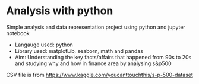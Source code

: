# Analysis with python
Simple analysis and data representation project using python and jupyter notebook
* Langauge used: python
* Library used: matplotLib, seaborn, math and pandas
* Aim: Understanding the key facts/affairs that happened from 90s to 20s and studying why and how in finance area by analysing s&p500

CSV file is from https://www.kaggle.com/youcanttouchthis/s-p-500-dataset
